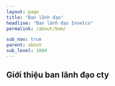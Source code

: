 ```yaml
---
layout: page
title: "Ban lãnh đạo"
headline: "Ban lãnh đạo Innetco"
permalink: /about/bom/

sub_nav: true
parent: about
sub_level: 1004
---
```


## Giới thiệu ban lãnh đạo cty

